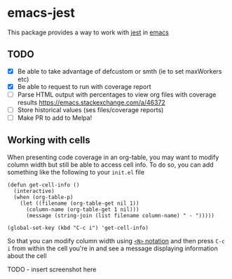 # emacs-jest

This package provides a way to work with [jest](https://jestjs.io/) in [emacs](https://www.gnu.org/software/emacs/)

## TODO

- [x] Be able to take advantage of defcustom or smth (ie to set maxWorkers etc)
- [x] Be able to request to run with coverage report
- [ ] Parse HTML output with percentages to view org files with coverage results https://emacs.stackexchange.com/a/46372
- [ ] Store historical values (ses files/coverage reports)
- [ ] Make PR to add to Melpa!

## Working with cells

When presenting code coverage in an org-table, you may want to modify column width but still be able to access cell info. To do so, you can add something like the following to your `init.el` file

```elisp
(defun get-cell-info ()
  (interactive)
  (when (org-table-p)
    (let ((filename (org-table-get nil 1))
	  (column-name (org-table-get 1 nil)))
      (message (string-join (list filename column-name) " - ")))))

(global-set-key (kbd "C-c i") 'get-cell-info)
```

So that you can modify column width using [`<N>` notation](https://orgmode.org/manual/Column-Width-and-Alignment.html) and then press `C-c i` from within the cell you're in and see a message displaying information about the cell

TODO - insert screenshot here
